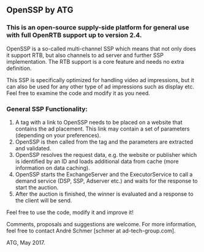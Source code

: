 ## OpenSSP by ATG

### This is an open-source supply-side platform for general use with full OpenRTB support up to version 2.4.

OpenSSP is a so-called multi-channel SSP which means that not only does it support RTB, but also channels to ad server and further SSP implementation. The RTB support is a core feature and needs no extra definition.

This SSP is specifically optimized for handling video ad impressions, but it can also be used for any other type of ad impressions such as display etc. Feel free to examine the code and modify it as you need.

### General SSP Functionality:
1. A tag with a link to OpenSSP needs to be placed on a website that contains the ad placement. This link may contain a set of parameters (depending on your preferences). 
2. OpenSSP is then called from the tag and the parameters are extracted and validated.
3. OpenSSP resolves the request data, e.g. the website or publisher which is identified by an ID and loads additional data from cache (more information on data caching).
4. OpenSSP starts the ExchangeServer and the ExecutorService to call a demand service (DSP, SSP, Adserver etc.) and waits for the response to start the auction.
5. After the auction is finished, the winner is evaluated and a response to the client will be send.

Feel free to use the code, modify it and improve it!

Comments, proposals and suggestions are welcome. For more information, feel free to contact André Schmer [schmer at ad-tech-group.com].

ATG, May 2017.
